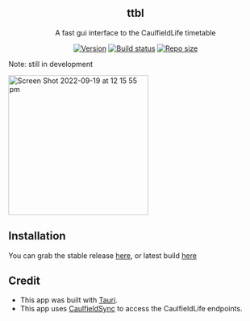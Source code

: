 <p align="center">
  <h2 align="center">ttbl</h2>
</p>
<p align="center">
	A fast gui interface to the CaulfieldLife timetable
</p>
<p align="center">
	<a href="https://github.com/gaoDean/ttbl">
			<img alt="Version" src="https://img.shields.io/github/package-json/v/gaoDean/ttbl/?style=for-the-badge&logo=starship&color=C9CBFF&logoColor=D9E0EE&labelColor=302D41"></a>
	<a href="https://github.com/gaoDean/ttbl">
			<img alt="Build status" src="https://img.shields.io/github/workflow/status/gaoDean/ttbl/Build?style=for-the-badge&logo=semanticrelease&color=F5E0DC&logoColor=D9E0EE&labelColor=302D41"></a>
	<a href="https://github.com/gaoDean/ttbl">
		<img alt="Repo size" src="https://img.shields.io/github/languages/code-size/gaoDean/ttbl?color=%23DDB6F2&logo=hackthebox&style=for-the-badge&logoColor=D9E0EE&labelColor=302D41"/></a>
</p>

Note: still in development

<img width="277" alt="Screen Shot 2022-09-19 at 12 15 55 pm" src="https://user-images.githubusercontent.com/97860672/190939924-a9032c0d-ba76-4706-a6f4-77efcf2b912a.png">

## Installation
You can grab the stable release [here](https://github.com/gaoDean/ttbl/releases), or latest build [here](https://nightly.link/gaoDean/ttbl/workflows/build/main)

## Credit
* This app was built with [Tauri](https://github.com/tauri-apps/tauri).
* This app uses [CaulfieldSync](https://caulfieldsync.vercel.app) to access the CaulfieldLife endpoints.
